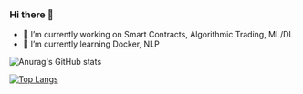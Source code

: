 ### Hi there 👋

- 🔭 I’m currently working on Smart Contracts, Algorithmic Trading, ML/DL
- 🌱 I’m currently learning Docker, NLP

![Anurag's GitHub stats](https://github-readme-stats.vercel.app/api?username=thomasbs17&show_icons=true&theme=radical)

[![Top Langs](https://github-readme-stats.vercel.app/api/top-langs/?username=thomasbs17&langs_count=8)](https://github.com/anuraghazra/github-readme-stats)

<!--
**thomasbs17/thomasbs17** is a ✨ _special_ ✨ repository because its `README.md` (this file) appears on your GitHub profile.

Here are some ideas to get you started:

- 🔭 I’m currently working on ...
- 🌱 I’m currently learning ...
- 👯 I’m looking to collaborate on ...
- 🤔 I’m looking for help with ...
- 💬 Ask me about ...
- 📫 How to reach me: ...
- 😄 Pronouns: ...
- ⚡ Fun fact: ...
-->
